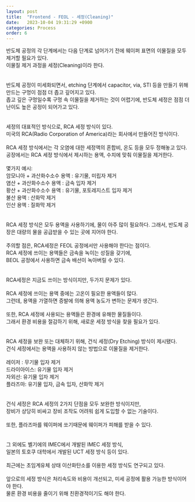 ```yaml
---
layout: post
title:  "Frontend - FEOL - 세정(Cleaning)"
date:   2023-10-04 19:31:29 +0900
categories: Process
order: 6
---
```


반도체 공정의 각 단계에서는 다음 단계로 넘어가기 전에 웨이퍼 표면의 이물질을 모두 제거할 필요가 있다.<br>
이물질 제거 과정을 세정(Cleaning)이라 한다.<br>
<br>
<br>
반도체 공정이 미세화되면서, etching 단계에서 capacitor, via, STI 등을 만들기 위해 만드는 구멍이 점점 더 좁고 깊어지고 있다.<br>
좁고 깊은 구멍일수록 구멍 속 이물질을 제거하는 것이 어렵기에, 반도체 세정은 점점 더 난이도 높은 공정이 되어가고 있다.<br>
<br>
<br>
세정의 대표적인 방식으로, RCA 세정 방식이 있다.<br>
미국의 RCA(Radio Corporation of America)라는 회사에서 만들어진 방식이다.<br>
<br>
RCA 세정 방식에서는 각 오염에 대한 세정액의 혼합비, 온도 등을 모두 정해놓고 있다.<br>
공장에서는 RCA 세정 방식에서 제시하는 용액, 수치에 맞춰 이물질을 제거한다.<br>
<br>
몇가지 예시:<br>
암모니아 + 과산화수소수 용액 : 유기물, 미립자 제거<br>
염산 + 과산화수소수 용액 : 금속 입자 제거<br>
황산 + 과산화수소수 용액 : 유기물, 포토레지스트 입자 제거<br>
불산 용액 : 산화막 제거<br>
인산 용액 : 질화막 제거<br>
<br>
<br>
RCA 세정 방식은 모두 용액을 사용하기에, 물이 아주 많이 필요하다.
그래서, 반도체 공장은 대량의 물을 공급받을 수 있는 곳에 지어야 한다.
<br>
<br>
주의할 점은, RCA세정은 FEOL 공정에서만 사용해야 한다는 점이다.<br>
RCA 세정에 쓰이는 용액들은 금속을 녹이는 성질을 갖기에,<br>
BEOL 공정에서 사용하면 금속 배선이 녹아버릴 수 있다.<br>
<br>
<br>
RCA세정은 지금도 쓰이는 방식이지만, 두가지 문제가 있다.<br>
<br>
RCA 세정에 쓰이는 용액 중에는 고온이 필요한 용액들이 많다.<br>
그런데, 용액을 가열하면 증발에 의해 용액 농도가 변하는 문제가 생긴다.<br>
<br>
또한, RCA 세정에 사용되는 용액들은 환경에 유해한 물질들이다.<br>
그래서 환경 비용을 절감하기 위해, 새로운 세정 방식을 찾을 필요가 있다.<br>
<br>
<br>
RCA 세정을 보완 또는 대체하기 위해, 건식 세정(Dry Etching) 방식이 제시됐다.<br>
건식 세정에서는 용액을 사용하지 않는 방법으로 이물질을 제거한다.<br>
<br>
레이저 : 무기물 입자 제거<br>
드라이아이스: 유기물 입자 제거<br>
자외선: 유기물 입자 제거<br>
플라즈마: 유기물 입자, 금속 입자, 산화막 제거<br>
<br>
<br>
건식 세정은 RCA 세정의 2가지 단점을 모두 보완한 방식이지만,<br>
장비가 상당히 비싸고 장비 조작도 어려워 쉽게 도입할 수 없는 기술이다.<br>
<br>
또한, 플라즈마를 웨이퍼에 쏘기때문에 웨이퍼가 피해를 받을 수 있다.<br>
<br>
<br>
그 외에도 벨기에의 IMEC에서 개발된 IMEC 세정 방식,<br>
일본의 토호쿠 대학에서 개발된 UCT 세정 방식 등이 있다.<br>
<br>
최근에는 초임계유체 상태 이산화탄소를 이용한 세정 방식도 연구되고 있다.<br>
<br>
앞으로의 세정 방식은 처리속도와 비용이 개선되고, 미세 공정에 활용 가능한 방식이어야 한다.<br>
물론 환경 비용을 줄이기 위해 친환경적이기도 해야 한다.<br>